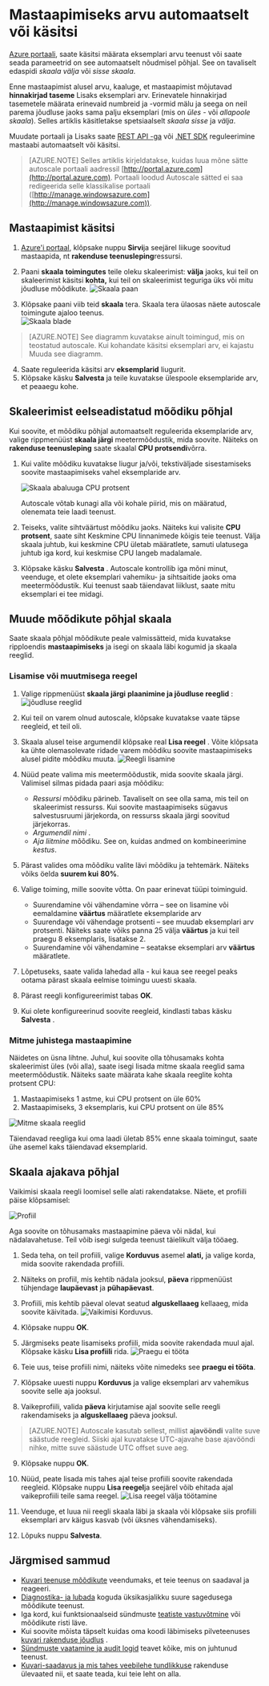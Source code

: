 <properties
    pageTitle="Mastaapimiseks arvu automaatselt või käsitsi | Microsoft Azure'i"
    description="Saate teada, kuidas teenuste Azure skaala."
    authors="rboucher"
    manager="carolz"
    editor=""
    services="monitoring-and-diagnostics"
    documentationCenter="monitoring-and-diagnostics"/>

<tags
    ms.service="monitoring-and-diagnostics"
    ms.workload="na"
    ms.tgt_pltfrm="na"
    ms.devlang="na"
    ms.topic="article"
    ms.date="09/08/2015"
    ms.author="robb"/>

# <a name="scale-instance-count-manually-or-automatically"></a>Mastaapimiseks arvu automaatselt või käsitsi

[Azure portaali](https://portal.azure.com/), saate käsitsi määrata eksemplari arvu teenust või saate seada parameetrid on see automaatselt nõudmisel põhjal. See on tavaliselt edaspidi *skaala välja* või *sisse skaala*.

Enne mastaapimist alusel arvu, kaaluge, et mastaapimist mõjutavad **hinnakirjad taseme** Lisaks eksemplari arv. Erinevatele hinnakirjad tasemetele määrata erinevaid numbreid ja -vormid mälu ja seega on neil parema jõudluse jaoks sama palju eksemplari (mis on *üles* - või *allapoole skaala*). Selles artiklis käsitletakse spetsiaalselt *skaala sisse* ja *välja*.

Muudate portaali ja Lisaks saate [REST API -ga](https://msdn.microsoft.com/library/azure/dn931953.aspx) või [.NET SDK](https://www.nuget.org/packages/Microsoft.Azure.Insights/) reguleerimine mastaabi automaatselt või käsitsi.

> [AZURE.NOTE] Selles artiklis kirjeldatakse, kuidas luua mõne sätte autoscale portaali aadressil [http://portal.azure.com](http://portal.azure.com). Portaali loodud Autoscale sätted ei saa redigeerida selle klassikalise portaali ([http://manage.windowsazure.com](http://manage.windowsazure.com)).

## <a name="scaling-manually"></a>Mastaapimist käsitsi

1. [Azure'i portaal](https://portal.azure.com/), klõpsake nuppu **Sirvi**ja seejärel liikuge soovitud mastaapida, nt **rakenduse teenusleping**ressursi.

2. Paani **skaala** **toimingutes** teile oleku skaleerimist: **välja** jaoks, kui teil on skaleerimist käsitsi **kohta,** kui teil on skaleerimist teguriga üks või mitu jõudluse mõõdikute.
    ![Skaala paan](./media/insights-how-to-scale/Insights_UsageLens.png)

3. Klõpsake paani viib teid **skaala** tera. Skaala tera ülaosas näete autoscale toimingute ajaloo teenus.  
    ![Skaala blade](./media/insights-how-to-scale/Insights_ScaleBladeDayZero.png)

>[AZURE.NOTE] See diagramm kuvatakse ainult toimingud, mis on teostatud autoscale. Kui kohandate käsitsi eksemplari arv, ei kajastu Muuda see diagramm.

4. Saate reguleerida käsitsi arv **eksemplarid** liugurit.
5. Klõpsake käsku **Salvesta** ja teile kuvatakse ülespoole eksemplaride arv, et peaaegu kohe.

## <a name="scaling-based-on-a-pre-set-metric"></a>Skaleerimist eelseadistatud mõõdiku põhjal

Kui soovite, et mõõdiku põhjal automaatselt reguleerida eksemplaride arv, valige rippmenüüst **skaala järgi** meetermõõdustik, mida soovite. Näiteks on **rakenduse teenusleping** saate skaalal **CPU protsendi**võrra.

1. Kui valite mõõdiku kuvatakse liugur ja/või, tekstiväljade sisestamiseks soovite mastaapimiseks vahel eksemplaride arv.

    ![Skaala abaluuga CPU protsent](./media/insights-how-to-scale/Insights_ScaleBladeCPU.png)

    Autoscale võtab kunagi alla või kohale piirid, mis on määratud, olenemata teie laadi teenust.

2. Teiseks, valite sihtväärtust mõõdiku jaoks. Näiteks kui valisite **CPU protsent**, saate siht Keskmine CPU linnanimede kõigis teie teenust. Välja skaala juhtub, kui keskmine CPU ületab määratlete, samuti ulatusega juhtub iga kord, kui keskmise CPU langeb madalamale.

3. Klõpsake käsku **Salvesta** . Autoscale kontrollib iga mõni minut, veenduge, et olete eksemplari vahemiku- ja sihtsaitide jaoks oma meetermõõdustik. Kui teenust saab täiendavat liiklust, saate mitu eksemplari ei tee midagi.

## <a name="scale-based-on-other-metrics"></a>Muude mõõdikute põhjal skaala

Saate skaala põhjal mõõdikute peale valmissätteid, mida kuvatakse ripploendis **mastaapimiseks** ja isegi on skaala läbi kogumid ja skaala reeglid.

### <a name="adding-or-changing-a-rule"></a>Lisamise või muutmisega reegel

1. Valige rippmenüüst **skaala järgi** **plaanimine ja jõudluse reeglid** : ![jõudluse reeglid](./media/insights-how-to-scale/Insights_PerformanceRules.png)

2. Kui teil on varem olnud autoscale, klõpsake kuvatakse vaate täpse reegleid, et teil oli.

3. Skaala alusel teise argumendil klõpsake real **Lisa reegel** . Võite klõpsata ka ühte olemasolevate ridade varem mõõdiku soovite mastaapimiseks alusel pidite mõõdiku muuta.
![Reegli lisamine](./media/insights-how-to-scale/Insights_AddRule.png)

4. Nüüd peate valima mis meetermõõdustik, mida soovite skaala järgi. Valimisel silmas pidada paari asja mõõdiku:
    * *Ressursi* mõõdiku pärineb. Tavaliselt on see olla sama, mis teil on skaleerimist ressurss. Kui soovite mastaapimiseks sügavus salvestusruumi järjekorda, on ressurss skaala järgi soovitud järjekorras.
    * *Argumendil nimi* .
    * *Aja liitmine* mõõdiku. See on, kuidas andmed on kombineerimine *kestus*.

5. Pärast valides oma mõõdiku valite lävi mõõdiku ja tehtemärk. Näiteks võiks öelda **suurem kui** **80%**.

6. Valige toiming, mille soovite võtta. On paar erinevat tüüpi toiminguid.
    * Suurendamine või vähendamine võrra – see on lisamine või eemaldamine **väärtus** määratlete eksemplaride arv
    * Suurendage või vähendage protsenti – see muudab eksemplari arv protsenti. Näiteks saate võiks panna 25 välja **väärtus** ja kui teil praegu 8 eksemplaris, lisatakse 2.
    * Suurendamine või vähendamine – seatakse eksemplari arv **väärtus** määratlete.

7. Lõpetuseks, saate valida lahedad alla - kui kaua see reegel peaks ootama pärast skaala eelmise toimingu uuesti skaala.

8. Pärast reegli konfigureerimist tabas **OK**.

9. Kui olete konfigureerinud soovite reegleid, kindlasti tabas käsku **Salvesta** .

### <a name="scaling-with-multiple-steps"></a>Mitme juhistega mastaapimine

Näidetes on üsna lihtne. Juhul, kui soovite olla tõhusamaks kohta skaleerimist üles (või alla), saate isegi lisada mitme skaala reeglid sama meetermõõdustik. Näiteks saate määrata kahe skaala reeglite kohta protsent CPU:

1. Mastaapimiseks 1 astme, kui CPU protsent on üle 60%
2. Mastaapimiseks, 3 eksemplaris, kui CPU protsent on üle 85%

![Mitme skaala reeglid](./media/insights-how-to-scale/Insights_MultipleScaleRules.png)

Täiendavad reegliga kui oma laadi ületab 85% enne skaala toimingut, saate ühe asemel kaks täiendavad eksemplarid.

## <a name="scale-based-on-a-schedule"></a>Skaala ajakava põhjal


Vaikimisi skaala reegli loomisel selle alati rakendatakse. Näete, et profiili päise klõpsamisel:

![Profiil](./media/insights-how-to-scale/Insights_Profile.png)

Aga soovite on tõhusamaks mastaapimine päeva või nädal, kui nädalavahetuse. Teil võib isegi sulgeda teenust täielikult välja tööaeg.

1. Seda teha, on teil profiili, valige **Korduvus** asemel **alati,** ja valige korda, mida soovite rakendada profiili.

2. Näiteks on profiil, mis kehtib nädala jooksul, **päeva** rippmenüüst tühjendage **laupäevast** ja **pühapäevast**.

3. Profiili, mis kehtib päeval olevat seatud **alguskellaaeg** kellaaeg, mida soovite käivitada.
    ![Vaikimisi Korduvus.](./media/insights-how-to-scale/Insights_ProfileRecurrence.png)

4. Klõpsake nuppu **OK**.

5. Järgmiseks peate lisamiseks profiili, mida soovite rakendada muul ajal. Klõpsake käsku **Lisa profiili** rida.
    ![Praegu ei tööta](./media/insights-how-to-scale/Insights_ProfileOffWork.png)

6. Teie uus, teise profiili nimi, näiteks võite nimedeks see **praegu ei tööta**.

7. Klõpsake uuesti nuppu **Korduvus** ja valige eksemplari arv vahemikus soovite selle aja jooksul.

8. Vaikeprofiili, valida **päeva** kirjutamise ajal soovite selle reegli rakendamiseks ja **alguskellaaeg** päeva jooksul.

>[AZURE.NOTE] Autoscale kasutab sellest, millist **ajavööndi** valite suve säästude reegleid. Siiski ajal kuvatakse UTC-ajavahe base ajavööndi nihke, mitte suve säästude UTC offset suve aeg.

9. Klõpsake nuppu **OK**.

10. Nüüd, peate lisada mis tahes ajal teise profiili soovite rakendada reegleid. Klõpsake nuppu **Lisa reegel**ja seejärel võib ehitada ajal vaikeprofiili teile sama reegel.
    ![Lisa reegel välja töötamine](./media/insights-how-to-scale/Insights_RuleOffWork.png)

11. Veenduge, et luua nii reegli skaala läbi ja skaala või klõpsake siis profiili eksemplari arv käigus kasvab (või üksnes vähendamiseks).

12. Lõpuks nuppu **Salvesta**.

## <a name="next-steps"></a>Järgmised sammud

* [Kuvari teenuse mõõdikute](insights-how-to-customize-monitoring.md) veendumaks, et teie teenus on saadaval ja reageeri.
* [Diagnostika- ja lubada](insights-how-to-use-diagnostics.md) koguda üksikasjalikku suure sagedusega mõõdikute teenust.
* Iga kord, kui funktsionaalseid sündmuste [teatiste vastuvõtmine](insights-receive-alert-notifications.md) või mõõdikute risti läve.
* Kui soovite mõista täpselt kuidas oma koodi läbimiseks pilveteenuses [kuvari rakenduse jõudlus](../application-insights/app-insights-azure-web-apps.md) .
* [Sündmuste vaatamine ja audit logid](insights-debugging-with-events.md) teavet kõike, mis on juhtunud teenust.
* [Kuvari-saadavus ja mis tahes veebilehe tundlikkuse](../application-insights/app-insights-monitor-web-app-availability.md) rakenduse ülevaated nii, et saate teada, kui teie leht on alla.

